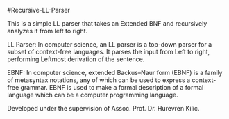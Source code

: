 #Recursive-LL-Parser

This is a simple LL parser that takes an Extended BNF and recursively analyzes it from left to right.

LL Parser: In computer science, an LL parser is a top-down parser for a subset of context-free languages. It parses the input from Left to right, performing Leftmost derivation of the sentence.

EBNF: In computer science, extended Backus–Naur form (EBNF) is a family of metasyntax notations, any of which can be used to express a context-free grammar. EBNF is used to make a formal description of a formal language which can be a computer programming language.

Developed under the supervision of Assoc. Prof. Dr. Hurevren Kilic.
